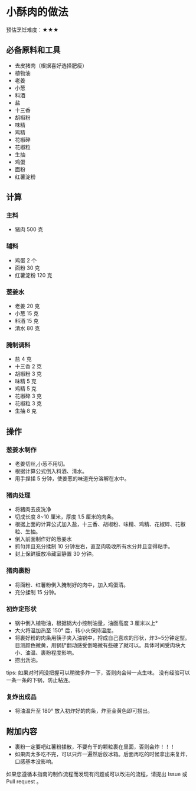 # 小酥肉的做法

预估烹饪难度：★★★

## 必备原料和工具

- 去皮猪肉（根据喜好选择肥瘦）
- 植物油
- 老姜
- 小葱
- 料酒
- 盐
- 十三香
- 胡椒粉
- 味精
- 鸡精
- 花椒碎
- 花椒粒
- 生抽
- 鸡蛋
- 面粉
- 红薯淀粉

## 计算

### 主料

- 猪肉 500 克

### 辅料

- 鸡蛋 2 个
- 面粉 30 克
- 红薯淀粉 120 克

### 葱姜水

- 老姜 20 克
- 小葱 15 克
- 料酒 15 克
- 清水 80 克

### 腌制调料

- 盐 4 克
- 十三香 2 克
- 胡椒粉 3 克
- 味精 5 克
- 鸡精 5 克
- 花椒碎 3 克
- 花椒粒 3 克
- 生抽 8 克

## 操作

### 葱姜水制作

- 老姜切丝,小葱不用切。
- 根据计算公式倒入料酒、清水。
- 用手捏揉 5 分钟，使姜葱的味道充分溶解在水中。

### 猪肉处理

- 将猪肉去皮洗净
- 切成长度 8~10 厘米，厚度 1.5 厘米的肉条。
- 根据上面的计算公式加入盐，十三香、胡椒粉、味精、鸡精、花椒碎、花椒粒、生抽。
- 倒入前面制作好的葱姜水
- 抓匀并且充分揉制 10 分钟左右，直至肉吸收所有水分并且变得粘手。
- 封上保鲜膜放冷藏室静置 30 分钟。

### 猪肉裹粉

- 将面粉、红薯粉倒入腌制好的肉中，加入鸡蛋清。
- 充分揉制 15 分钟。

### 初炸定形状

- 锅中倒入植物油，根据锅大小控制油量，油面高度 3 厘米以上°
- 大火将温加热至 150° 后，转小火保持温度。
- 将裹好粉的肉条用筷子夹入油锅中，捋成自己喜欢的形状，炸3~5分钟定型。目测颜色微黄，用锅铲翻动感受倒略微有些硬了就可以。具体时间受肉块大小、油温、裹粉程度影响。
- 捞出沥油。

tips: 如果对时间没把握可以稍微多炸一下，否则肉会带一点生味。 没有经验可以一条一条的下锅，防止粘连。

### 复炸出成品

- 将油温升至 180° 放入初炸好的肉条，炸至金黄色即可捞出。

## 附加内容

- 裹粉一定要吧红薯粉揉散，不要有干的颗粒裹在里面，否则会炸！！！
- 如果肉太多吃不完，可以只炸一遍然后放冰箱。后面再吃的时候拿出来复炸，口感基本没影响。

如果您遵循本指南的制作流程而发现有问题或可以改进的流程，请提出 Issue 或 Pull request 。
